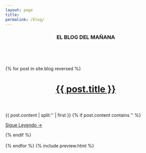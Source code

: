 ```yaml
---
layout: page
title: 
permalink: /blog/
---
```

<h3 style="text-align:center; margin-bottom:80px;">
  EL BLOG DEL MAÑANA
</h3>
{% for post in site.blog reversed %}
  <div class="post">
    <header class="post-header">
      <h1 class="post-title">
        <a href="{{ post.url }}">{{ post.title }}</a></h1>
    </header>
    <article class="post-content">
      {{ post.content | split:'<!--break-->' | first }}
      {% if post.content contains '<!--break-->' %}
      <p class="right">
        <a href="{{site.baseurl}}{{ post.url }}">Sigue Leyendo -></a>
      </p>
      {% endif %}
    </article>
  </div>
  <br>
{% endfor %}
{% include preview.html %}
